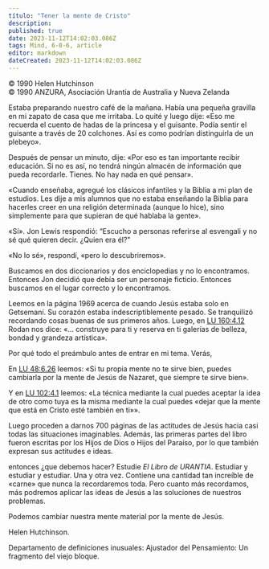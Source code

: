 ```yaml
---
título: "Tener la mente de Cristo"
description: 
published: true
date: 2023-11-12T14:02:03.086Z
tags: Mind, 6-0-6, article
editor: markdown
dateCreated: 2023-11-12T14:02:03.086Z
---
```


<p class="v-card v-sheet theme--light grey lighten-3 px-2 py-1">© 1990 Helen Hutchinson<br>© 1990 ANZURA, Asociación Urantia de Australia y Nueva Zelanda</p>


Estaba preparando nuestro café de la mañana. Había una pequeña gravilla en mi zapato de casa que me irritaba. Lo quité y luego dije: «Eso me recuerda el cuento de hadas de la princesa y el guisante. Podía sentir el guisante a través de 20 colchones. Así es como podrían distinguirla de un plebeyo».

Después de pensar un minuto, dije: «Por eso es tan importante recibir educación. Si no es así, no tendrá ningún almacén de información que pueda recordarle. Tienes. No hay nada en qué pensar».

«Cuando enseñaba, agregué los clásicos infantiles y la Biblia a mi plan de estudios. Les dije a mis alumnos que no estaba enseñando la Biblia para hacerles creer en una religión determinada (aunque lo hice), sino simplemente para que supieran de qué hablaba la gente».

«Sí». Jon Lewis respondió: “Escucho a personas referirse al esvengali y no sé qué quieren decir. ¿Quien era él?"

«No lo sé», respondí, «pero lo descubriremos».

Buscamos en dos diccionarios y dos enciclopedias y no lo encontramos. Entonces Jon decidió que debía ser un personaje ficticio. Entonces buscamos en el lugar correcto y lo encontramos.

Leemos en la página 1969 acerca de cuando Jesús estaba solo en Getsemaní. Su corazón estaba indescriptiblemente pesado. Se tranquilizó recordando cosas buenas de sus primeros años. Luego, en [LU 160:4.12](/es/The_Urantia_Book/160#p4_12) Rodan nos dice: «... construye para ti y reserva en ti galerías de belleza, bondad y grandeza artística».

Por qué todo el preámbulo antes de entrar en mi tema. Verás,

En [LU 48:6.26](/es/The_Urantia_Book/48#p6_26) leemos: «Si tu propia mente no te sirve bien, puedes cambiarla por la mente de Jesús de Nazaret, que siempre te sirve bien».

Y en [LU 102:4.1](/es/The_Urantia_Book/102#p4_1) leemos: «La técnica mediante la cual puedes aceptar la idea de otro como tuya es la misma mediante la cual puedes «dejar que la mente que está en Cristo esté también en ti»».

Luego proceden a darnos 700 páginas de las actitudes de Jesús hacia casi todas las situaciones imaginables. Además, las primeras partes del libro fueron escritas por los Hijos de Dios o Hijos del Paraíso, por lo que también expresan sus actitudes e ideas.

entonces ¿que debemos hacer? Estudie _El Libro de URANTIA_. Estudiar y estudiar y estudiar. Una y otra vez. Contiene una cantidad tan increíble de «carne» que nunca la recordaremos toda. Pero cuanto más recordamos, más podremos aplicar las ideas de Jesús a las soluciones de nuestros problemas.

Podemos cambiar nuestra mente material por la mente de Jesús.

Helen Hutchinson.

Departamento de definiciones inusuales:
Ajustador del Pensamiento: Un fragmento del viejo bloque.

